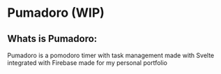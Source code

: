 # Pumadoro (WIP)

## Whats is Pumadoro:

Pumadoro is a pomodoro timer with task management made with Svelte integrated with Firebase made for my personal portfolio
